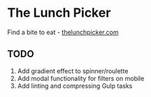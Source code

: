 # The Lunch Picker

Find a bite to eat - [thelunchpicker.com](https://thelunchpicker.com)

## TODO

1. Add gradient effect to spinner/roulette
1. Add modal functionality for filters on mobile
1. Add linting and compressing Gulp tasks
